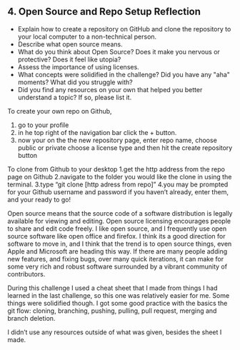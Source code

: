 ## 4. Open Source and Repo Setup Reflection

- Explain how to create a repository on GitHub and clone the repository to your local computer to a non-technical person.
- Describe what open source means.
- What do you think about Open Source? Does it make you nervous or protective? Does it feel like utopia?
- Assess the importance of using licenses.
- What concepts were solidified in the challenge? Did you have any "aha" moments? What did you struggle with?
- Did you find any resources on your own that helped you better understand a topic? If so, please list it.

To create your own repo on Github, 
1. go to your profile 
2. in he top right of the navigation bar click the + button.
3. now your on the the new repository page, enter repo name, choose public or private choose a license type and then hit the create repository button

To clone from Github to your desktop
1.get the http address from the repo page on Github
2.navigate to the folder you would like the clone in using the terminal.
3.type “git clone [http adress from repo]”
4.you may be prompted for your Github username and password if you haven’t already, enter them, and your ready to go!

Open source means that the source code of a software distribution is legally available for viewing and editing. Open source licensing encourages people to share and edit code freely. I like open source, and I frequently use open source software like open office and firefox. I think its a good direction for software to move in, and I think that the trend is to open source things, even Apple and Microsoft are heading this way. If there are many people adding new features, and fixing bugs, over many quick iterations, it can make for some very rich and robust software surrounded by a vibrant community of contributors.

During this challenge I used a cheat sheet that I made from things I had learned in the last challenge, so this one was relatively easier for me. Some things were solidified though. I got some good practice with the basics the git flow: cloning, branching, pushing, pulling, pull request, merging and branch deletion.

I didn’t use any resources outside of what was given, besides the sheet I made.

